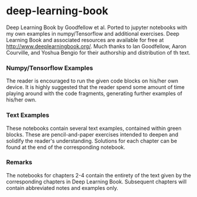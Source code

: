 # deep-learning-book
Deep Learning Book by Goodfellow et al. Ported to jupyter notebooks with my own examples in numpy/Tensorflow and additional exercises.
Deep Learning Book and associated resources are available for free at http://www.deeplearningbook.org/. Much thanks to Ian Goodfellow, Aaron Courville, and Yoshua Bengio for their authorship and distribution of th text.

### Numpy/Tensorflow Examples
The reader is encouraged to run the given code blocks on his/her own device. It is highly suggested that the reader spend some amount of time playing around with the code fragments, generating further examples of his/her own.

### Text Examples
These notebooks contain several text examples, contained within green blocks. These are pencil-and-paper exercises intended to deepen and solidify the reader's understanding. Solutions for each chapter can be found at the end of the corresponding notebook.

### Remarks
The notebooks for chapters 2-4 contain the entirety of the text given by the corresponding chapters in Deep Learning Book. Subsequent chapters will contain abbreviated notes and examples only.

